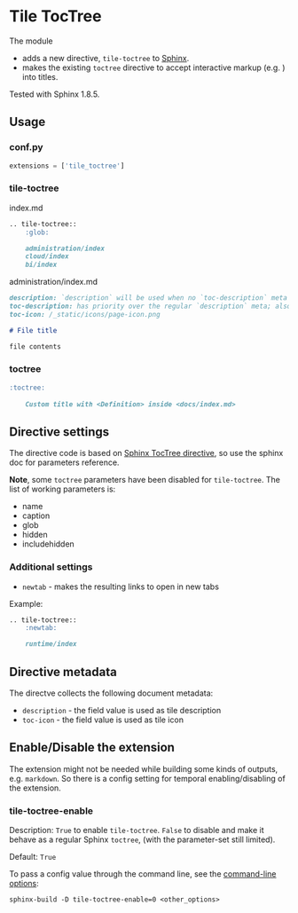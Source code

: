 # Tile TocTree 

The module 

* adds a new directive, `tile-toctree` to [Sphinx](http://www.sphinx-doc.org/).
* makes the existing `toctree` directive to accept interactive markup (e.g. <Substitutions>) into titles.

Tested with Sphinx 1.8.5.

## Usage

### conf.py
```python
extensions = ['tile_toctree']
```

### tile-toctree

index.md

``` markdown
.. tile-toctree::
    :glob:

    administration/index
    cloud/index
    bi/index
```

administration/index.md

```markdown
description: `description` will be used when no `toc-description` meta is present; optional
toc-description: has priority over the regular `description` meta; also optional
toc-icon: /_static/icons/page-icon.png

# File title

file contents
```

### toctree

```markdown
:toctree:
    
    Custom title with <Definition> inside <docs/index.md>
```

## Directive settings

The directive code is based on [Sphinx TocTree directive](https://www.sphinx-doc.org/en/1.5/markup/toctree.html), so use the sphinx doc for parameters reference.

**Note**, some `toctree` parameters have been disabled for `tile-toctree`. The list of working parameters is:

* name
* caption
* glob
* hidden
* includehidden

### Additional settings

* `newtab` - makes the resulting links to open in new tabs

Example:

```markdown
.. tile-toctree::
    :newtab:

    runtime/index
```

## Directive metadata

The directve collects the following document metadata:

* `description` - the field value is used as tile description
* `toc-icon` - the field value is used as tile icon

## Enable/Disable the extension

The extension might not be needed while building some kinds of outputs, e.g. `markdown`. So there is a config setting for temporal enabling/disabling of the extension.

### tile-toctree-enable

Description: `True` to enable `tile-toctree`. `False` to disable and make it behave as a regular Sphinx `toctree`, (with the parameter-set still limited).

Default: `True`

To pass a config value through the command line, see the [command-line options](https://www.sphinx-doc.org/en/1.5/man/sphinx-build.html):

```shell script
sphinx-build -D tile-toctree-enable=0 <other_options>
```